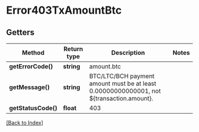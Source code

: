 # Error403TxAmountBtc

## Getters

Method | Return type | Description | Notes
------------ | ------------- | ------------- | -------------
**getErrorCode()** | **string** | amount.btc |
**getMessage()** | **string** | BTC/LTC/BCH payment amount must be at least 0.00000000000001, not ${transaction.amount}. |
**getStatusCode()** | **float** | 403 |

[[Back to Index]](../index.md)
